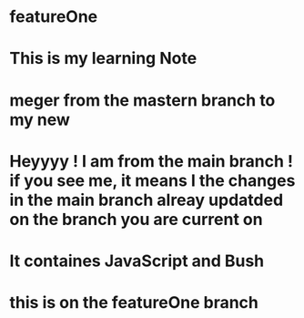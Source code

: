 # featureOne
# This is my learning Note
#  meger from the mastern branch to my new
#  Heyyyy ! I am from the main branch ! if you see me, it means I the changes in the main branch alreay updatded on the branch you are current on
# It containes JavaScript and Bush

# this is on the featureOne branch
